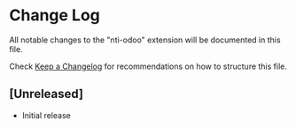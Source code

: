# Change Log

All notable changes to the "nti-odoo" extension will be documented in this file.

Check [Keep a Changelog](http://keepachangelog.com/) for recommendations on how to structure this file.

## [Unreleased]

- Initial release